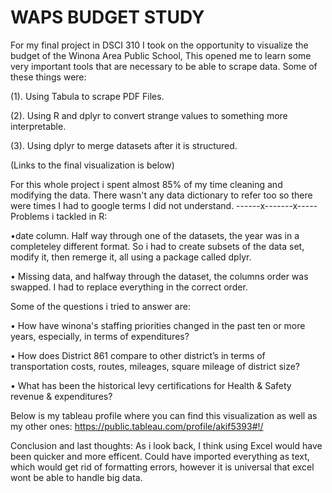 # WAPS BUDGET STUDY


For my final project in DSCI 310 I took on the opportunity to visualize the budget of the Winona Area Public School, 
This opened me to learn some very important tools that are necessary to be able to scrape data. Some of these things were: 

(1). Using Tabula to scrape PDF Files. 

(2). Using R and dplyr to convert strange values to something more interpretable. 

(3). Using dplyr to merge datasets after it is structured. 

(Links to the final visualization is below)

For this whole project i spent almost 85% of my time cleaning and modifying the data. There wasn't any data dictionary to refer too so there were times I had to google terms I did not understand. 
------x-------x-----
Problems i tackled in R:

•date column. Half way through one of the datasets, the year was in a completeley different format. So i had to create subsets of the data set, modify it, then remerge it, all using a package called dplyr. 

• Missing data, and halfway through the dataset, the columns order was swapped. I had to replace everything in the correct order.


Some of the questions i tried to answer are:

• How have winona's staffing priorities changed in the past ten or more years, especially, in terms of expenditures? 

• How does District 861 compare to other district’s in terms of transportation costs, routes, mileages, square mileage of district size? 

• What has been the historical levy certifications for Health & Safety revenue & expenditures? 


Below is my tableau profile where you can find this visualization as well as my other ones: https://public.tableau.com/profile/akif5393#!/

Conclusion and last thoughts: 
As i look back, I think using Excel would have been quicker and more efficent. Could have imported everything as text, which would get rid of formatting errors, however it is universal that excel wont be able to handle big data.
